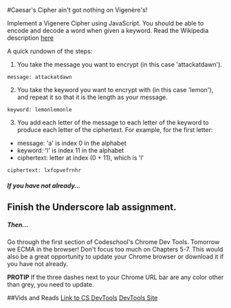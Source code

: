 #Caesar's Cipher ain't got nothing on Vigenère's!

Implement a Vigenere Cipher using JavaScript. You should be able to encode and decode a word when given a keyword. Read the Wikipedia description [here](http://en.wikipedia.org/wiki/Vigen%C3%A8re_cipher#Description
)

A quick rundown of the steps:

1. You take the message you want to encrypt (in this case 'attackatdawn').

```
message: attackatdawn
```

2. You take the keyword you want to encrypt with (in this case 'lemon'), and repeat it so that it is the length as your message.

```
keyword: lemonlemonle
```

3. You add each letter of the message to each letter of the keyword to produce each letter of the ciphertext. For example, for the first letter:

* message: 'a' is index 0 in the alphabet
* keyword: 'l' is index 11 in the alphabet
* ciphertext: letter at index (0 + 11), which is 'l'

```
ciphertext: lxfopvefrnhr
```

##### If you have not already...

## Finish the Underscore lab assignment.

##### Then...

Go through the first section of Codeschool's Chrome Dev Tools. Tomorrow we ECMA in the browser! Don't focus too much on Chapters 5-7. This would also be a great opportunity to update your Chrome browser or download it if you have not already.

**PROTIP** If the three dashes next to your Chrome URL bar are any color other than grey, you need to update.

##Vids and Reads
[Link to CS DevTools](http://discover-devtools.codeschool.com/?locale=en)
[DevTools Site](https://developers.google.com/chrome-developer-tools/)